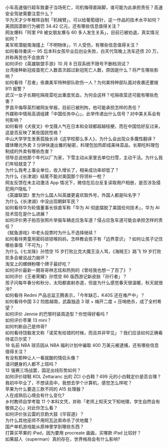 小车高速强行超车致妻子当场死亡，司机悔得直跺脚，谁可能为此承担责任？高速安全驾驶需要注意什么？  
华为天才少年稚晖自制「机械臂」，可以给葡萄缝针，这一作品的技术水平如何？  
美团因垄断行为被罚 34.42 亿元，还有哪些信息值得关注？  
网友爆料「阿里 P8 被女朋友爆与 60 多人发生关系」，目前已被劝退，真实情况如何？  
美军核潜艇南海撞上「不明物体」，11 人受伤，有哪些信息值得关注？  
如何看待重庆一 95 后本科女孩毕业后创业失败，白天代驾晚上洗车还债 20 万，并称再苦也不会放弃？  
如何评价《英雄联盟手游》10 月 8 日双系统不限号不删档测试？  
台湾接种新冠疫苗死亡人数首次超过新冠死亡人数，原因是什么？将产生哪些影响？  
如何看待「忍者」夜袭美军特种部队砍伤一人？为何美特种部队面对夜袭还要拨 911 报警？  
武汉一女子长期吃隔夜菜吃出重度贫血，为何会这样？吃隔夜菜还可能有哪些危害？  
罗昌平侮辱英烈被网友举报，目前已被刑拘，他可能承担怎样的责任？  
外媒称中情局高调组建「中国任务中心」，此举传递出什么信号？对中美关系会有何影响？  
如何看待《犬夜叉》中戈薇人气在日本和全球都超越桔梗，而在中国恰好反过来，这是否反映了某些国民性格？  
中山大学学生发表孤独长诗《这学校那么多人》，为什么会出现众多魔性翻译？  
媒体曝光外卖 3 分钟快速出餐的秘密，料理包加热即成美味菜品，长期吃料理包制成的外卖有哪些危害？  
领导总说他那个年代以厂为家，下雪主动从家里去单位扫雪，主动干活。为什么我们年轻就变了？  
为什么我考上事业单位，收入增长了，相亲成功率却低了？  
为什么《长津湖》结尾不能对美国那个将领补一枪？  
网友反馈在未主动激活 App 情况下，微信在后台反复读取用户相册，是否涉及侵犯用户隐私？  
《英雄联盟》里为什么国人叫英雄更喜欢取外号，外国人都是叫名字？  
为什么《长津湖》中没出现朝鲜军民？  
如何看待华为轮值董事长徐直军称「华为 AI 彻底摆脱了美国任何技术」，华为 AI 技术现在是什么进展？  
如何评价男子拍百张照片举报车辆走应急车道？侵占应急车道可能会承担怎样的责任？  
《鱿鱼游戏》中老头投票时为什么不选择继续？  
如何看待男童用密码锁锁喉妈妈，怎样教会孩子有「边界意识」？如何让孩子记住哪些事情「不可为」？  
为什么《七龙珠》孙悟空 15 岁打败比克大魔王没人骂，《海贼王》路飞 19 岁打败凯多会被说战力崩坏？  
淘宝上的螺蛳粉哪个牌子最好吃？  
如何评价最新一期哥哥林志炫和热狗的《曾经我也想一了百了》？  
如何评价《王者荣耀》孙悟空 86 版西游记新皮肤「孙行者」？  
孩子问每年春分和秋分，太阳都直射赤道，但是为什么感觉春天很温暖，秋天就很冷?  
如何看待 Redmi 产品总监王腾表示，「今年缺芯，K40S 还在难产中」？  
如何看待中国 3:2 险胜越南，武磊独造 3 球 + 梅开二度 + 压哨绝杀，成了全村希望？  
如何评价 Jennie 的巴黎时装周造型？你觉得好看吗？  
如何评价苹果 13 mini？  
如何判断自己是帅哥?  
如何看待饶毅发文称「诺奖有给错的时候，而且并非罕见」？我们应该如何正确看待诺贝尔奖？  
18 名前 NBA 球员因从 NBA 福利计划中骗取 400 万美元被逮捕，还有哪些信息值得关注？  
有没有那种让人一看就酸的情侣头像？  
请问健身的人都不上班吗？  
12 强赛三场战罢，国足出线形势如何？  
如何评价球鞋 KOL Zettaranc 出的 ZCI 小白鞋？499 元的小白鞋定价是否合理？  
我初中毕业了，不想读高中，我想去学个计算机，感觉怎么样呢？  
苹果为什么要造三款不同的 A15 处理器？  
人在成熟后心境会有什么变化?  
乡村教师自学考取 11 个本科文凭，并称「老师上知天文下知地理，学生自然会有敬佩之心」对此你怎么看？  
如何评价张云雷的京韵大鼓《华容道》？  
为什么其他巫师不用阿瓦达索命杀了伏地魔？  
国产单机游戏能从原神里学到哪些东西？  
打算买苹果的 iPad，因为要用 procreate 画画，买哪款 iPad 比较好？  
如果超人（superman）真的存在，世界格局会有什么影响?  

